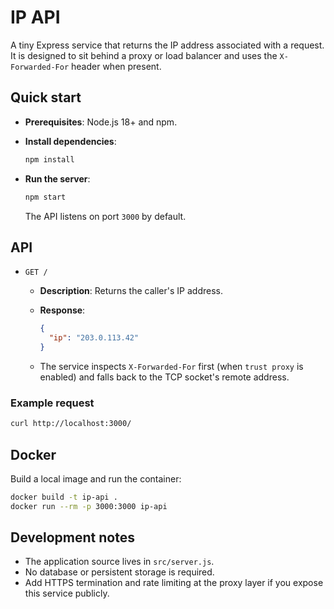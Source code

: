 # IP API

A tiny Express service that returns the IP address associated with a request.  
It is designed to sit behind a proxy or load balancer and uses the `X-Forwarded-For`
header when present.

## Quick start

- **Prerequisites**: Node.js 18+ and npm.
- **Install dependencies**:

  ```bash
  npm install
  ```

- **Run the server**:

  ```bash
  npm start
  ```

  The API listens on port `3000` by default.

## API

- `GET /`
  - **Description**: Returns the caller's IP address.
  - **Response**:

    ```json
    {
      "ip": "203.0.113.42"
    }
    ```

  - The service inspects `X-Forwarded-For` first (when `trust proxy` is enabled)
    and falls back to the TCP socket's remote address.

### Example request

```bash
curl http://localhost:3000/
```

## Docker

Build a local image and run the container:

```bash
docker build -t ip-api .
docker run --rm -p 3000:3000 ip-api
```

## Development notes

- The application source lives in `src/server.js`.
- No database or persistent storage is required.
- Add HTTPS termination and rate limiting at the proxy layer if you expose this service publicly.
